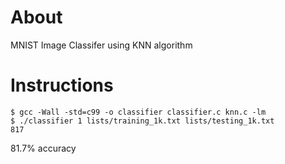 # About
MNIST Image Classifer using KNN algorithm
# Instructions
```shell
$ gcc -Wall -std=c99 -o classifier classifier.c knn.c -lm
$ ./classifier 1 lists/training_1k.txt lists/testing_1k.txt
817
```

81.7% accuracy
